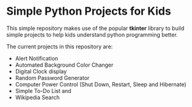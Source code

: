 
# Simple Python Projects for Kids

This simple repository makes use of the popular **tkinter** library to build simple projects to help kids understand python programming better. 

The current projects in this repository are:

* Alert Notification
* Automated Background Color Changer
* Digital Clock display
* Random Password Generator
* Computer Power Control (Shut Down, Restart, Sleep and Hibernate)
* Simple To-Do List and 
* Wikipedia Search

